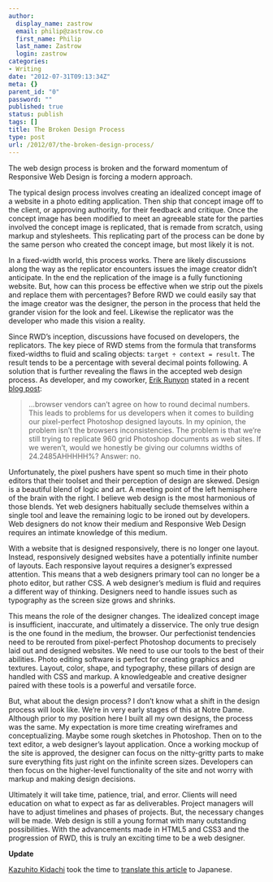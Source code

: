 ```yaml
---
author:
  display_name: zastrow
  email: philip@zastrow.co
  first_name: Philip
  last_name: Zastrow
  login: zastrow
categories:
- Writing
date: "2012-07-31T09:13:34Z"
meta: {}
parent_id: "0"
password: ""
published: true
status: publish
tags: []
title: The Broken Design Process
type: post
url: /2012/07/the-broken-design-process/
---
```

<p>The web design process is broken and the forward momentum of Responsive Web Design is forcing a modern approach.</p>
<p>The typical design process involves creating an idealized concept image of a website in a photo editing application. Then ship that concept image off to the client, or approving authority, for their feedback and critique. Once the concept image has been modified to meet an agreeable state for the parties involved the concept image is replicated, that is remade from scratch, using markup and stylesheets. This replicating part of the process can be done by the same person who created the concept image, but most likely it is not.</p>
<p>In a fixed-width world, this process works. There are  likely discussions along the way as the replicator encounters issues the image creator didn’t anticipate. In the end the replication of the image is a fully functioning website. But, how can this process be effective when we strip out the pixels and replace them with percentages? Before RWD we could easily say that the image creator was the designer, the person in the process that held the grander vision for the look and feel. Likewise the replicator was the developer who made this vision a reality.</p>
<p>Since RWD’s inception, discussions have focused on developers, the replicators. The key piece of RWD stems from the formula that transforms fixed-widths to fluid and scaling objects: <code class="highlighter-rouge">target ÷ context = result</code>. The result tends to be a percentage with several decimal points following. A solution that is further revealing the flaws in the accepted web design process. As developer, and my coworker, <a href="http://www.twitter.com/erunyon">Erik Runyon</a> stated in a recent <a href="http://weedygarden.net/2012/07/why-i-stopped-using-8-decimal-point-widths-and-you-should-too/">blog post</a>:</p>
<blockquote>
<p>…browser vendors can’t agree on how to round decimal numbers. This leads to problems for us developers when it comes to building our pixel-perfect Photoshop designed layouts. In my opinion, the problem isn’t the browsers inconsistencies. The problem is that we’re still trying to replicate 960 grid Photoshop documents as web sites. If we weren’t, would we honestly be giving our columns widths of 24.2485AHHHHH%? Answer: no.</p>
</blockquote>
<p>Unfortunately, the pixel pushers have spent so much time in their photo editors that their toolset and their perception of design are skewed. Design is a beautiful blend of logic and art. A meeting point of the left hemisphere of the brain with the right. I believe web design is the most harmonious of those blends. Yet web designers habitually seclude themselves within a single tool and leave the remaining logic to be ironed out by developers. Web designers do not know their medium and Responsive Web Design requires an intimate knowledge of this medium.</p>
<p>With a website that is designed responsively, there is no longer one layout. Instead, responsively designed websites have a potentially infinite number of layouts. Each responsive layout requires a designer’s expressed attention. This means that a web designers primary tool can no longer be a photo editor, but rather CSS. A web designer’s medium is fluid and requires a different way of thinking. Designers need to handle issues such as typography as the screen size grows and shrinks.</p>
<p>This means the role of the designer changes. The idealized concept image is insufficient, inaccurate, and ultimately a disservice. The only true design is the one found in the medium, the browser. Our perfectionist tendencies need to be rerouted from pixel-perfect Photoshop documents to precisely laid out and designed websites. We need to use our tools to the best of their abilities. Photo editing software is perfect for creating graphics and textures. Layout, color, shape, and typography, these pillars of design are handled with CSS and markup. A knowledgeable and creative designer paired with these tools is a powerful and versatile force.</p>
<p>But, what about the design process? I don’t know what a shift in the design process will look like. We’re in very early stages of this at Notre Dame. Although prior to my position here I built all my own designs, the process was the same. My expectation is more time creating wireframes and conceptualizing. Maybe some rough sketches in Photoshop. Then on to the text editor, a web designer’s layout application. Once a working mockup of the site is approved, the designer can focus on the nitty-gritty parts to make sure everything fits just right on the infinite screen sizes. Developers can then focus on the higher-level functionality of the site and not worry with markup and making design decisions.</p>
<p>Ultimately it will take time, patience, trial, and error. Clients will need education on what to expect as far as deliverables. Project managers will have to adjust timelines and phases of projects. But, the necessary changes will be made. Web design is still a young format with many outstanding possibilities. With the advancements made in HTML5 and CSS3 and the progression of RWD, this is truly an exciting time to be a web designer.</p>
<p><strong>Update</strong></p>
<p><a href="https://twitter.com/kazuhito">Kazuhito Kidachi</a> took the time to <a href="http://kidachi.kazuhi.to/blog/archives/037559.html">translate this article</a> to Japanese.</p>
